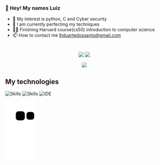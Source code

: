 ### 👋 Hey! My names Luiz
- 👀 My interest is python, C and Cyber security
- 🌱 I am currently perfecting my techniques
- 🧑‍💻 Finishing Harvard course(cs50) introduction to computer science
- 📫 How to contact me lhduartedossanto@gmail.com
#
<div align="center">

<img height="170em" src="https://github-readme-stats.vercel.app/api?username=Cen-Devv anuraghazra&show_icons=true&theme=radical"> <img height="170em" src="https://github-readme-stats-sigma-five.vercel.app/api/top-langs/?username=Cen-Devv&layout=compact&langs_count=7&theme=dark">
  
</div>

<div align="center" >
  <img  height=300 src="https://user-images.githubusercontent.com/99365013/221045420-c82214ba-623c-4a00-b672-11d9f6823f34.gif"/>
</div>

      
## My technologies

![Skills](https://img.shields.io/badge/Python-14354C?style=for-the-badge&logo=python&logoColor=white)
![Skills](https://img.shields.io/badge/C-00599C?style=for-the-badge&logo=c&logoColor=white)
![IDE](https://img.shields.io/badge/Visual_Studio_Code-0078D4?style=for-the-badge&logo=visual%20studio%20code&logoColor=white)

![Snake animation](https://github.com/Cen-Devv/Cen-Devv/blob/output/github-contribution-grid-snake.svg) 

